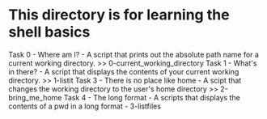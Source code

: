 # This directory is for learning the shell basics

Task 0 - Where am I? - A script that prints out the absolute path name for a current working directory.  >> 0-current_working_directory
Task 1 - What's in there? - A script that displays the contents of your current working directory. >> 1-listit
Task 3 - There is no place like home - A scipt that changes the working directory to the user's home directory >> 2-bring_me_home
Task 4 - The long format - A scripts that displays the contents of a pwd in a long format - 3-listfiles
